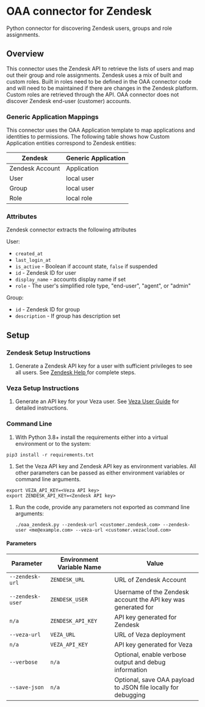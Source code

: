 # OAA connector for Zendesk

Python connector for discovering Zendesk users, groups and role assignments.

## Overview

This connector uses the Zendesk API to retrieve the lists of users and map out their group and role assignments. Zendesk uses a mix of built and custom roles. Built in roles need to be defined in the OAA connector code and will need to be maintained if there are changes in the Zendesk platform. Custom roles are retrieved through the API. OAA connector does not discover Zendesk end-user (customer) accounts.

### Generic Application Mappings

This connector uses the OAA Application template to map applications and identities to permissions. The following table shows how Custom Application entities correspond to Zendesk entities:

Zendesk         | Generic Application
----------------|--------------------
Zendesk Account | Application
User            | local user
Group           | local user
Role            | local role

### Attributes
Zendesk connector extracts the following attributes

User:
  * `created_at`
  * `last_login_at`
  * `is_active` - Boolean if account state, `false` if suspended
  * `id` - Zendesk ID for user
  * `display_name` - accounts display name if set
  * `role` - The user's simplified role type, "end-user", "agent", or "admin"

Group:
  * `id` - Zendesk ID for group
  * `description` - If group has description set

## Setup
### Zendesk Setup Instructions
1. Generate a Zendesk API key for a user with sufficient privileges to see all users. See [Zendesk Help ](https://support.zendesk.com/hc/en-us/articles/4408889192858-Generating-a-new-API-token) for complete steps.

### Veza Setup Instructions
1. Generate an API key for your Veza user. See [Veza User Guide](https://app.gitbook.com/@veza.com/s/user-guide/interface-overview/administration/api-keys) for detailed instructions.

### Command Line
1. With Python 3.8+ install the requirements either into a virtual environment or to the system:
  ```
  pip3 install -r requirements.txt
  ```

1. Set the Veza API key and Zendesk API key as environment variables. All other parameters can be passed as either environment variables or command line arguments.
  ```
  export VEZA_API_KEY=<Veza API key>
  export ZENDESK_API_KEY=<Zendesk API key>
  ```

1. Run the code, provide any parameters not exported as command line arguments:

   ```
   ./oaa_zendesk.py --zendesk-url <customer.zendesk.com> --zendesk-user <me@example.com> --veza-url <customer.vezacloud.com>
   ```

#### Parameters
Parameter        | Environment Variable Name | Value
-----------------| --------------------------|---------------------------------------------------------------
`--zendesk-url`  | `ZENDESK_URL`             | URL of Zendesk Account
`--zendesk-user` | `ZENDESK_USER`            | Username of the Zendesk account the API key was generated for  
`n/a`            | `ZENDESK_API_KEY`         | API key generated for Zendesk  
`--veza-url`   | `VEZA_URL`              | URL of Veza deployment  
`n/a`            | `VEZA_API_KEY`          | API key generated for Veza
`--verbose`      | `n/a`                     | Optional, enable verbose output and debug information  
`--save-json`    | `n/a`                     | Optional, save OAA payload to JSON file locally for debugging  
